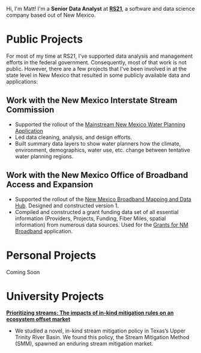 Hi, I'm Matt! I'm a **Senior Data Analyst** at **[RS21](http://rs21.io)**, a software and data science company based out of New Mexico.

# Public Projects
For most of my time at RS21, I've supported data analysis and management efforts in the federal government. Consequently, most of that work is not public. However, there are a few projects that I've been involved in at the state level in New Mexico that resulted in some publicly available data and applications:

## Work with the New Mexico Interstate Stream Commission
- Supported the rollout of the [Mainstream New Mexico Water Planning Application](https://mainstreamnm.org/new-mexicos-water-data-now-an-interactive-journey/)
- Led data cleaning, analysis, and design efforts.
- Built summary data layers to show water planners how the climate, environment, demographics, water use, etc. change between tentative water planning regions.

## Work with the New Mexico Office of Broadband Access and Expansion
- Supported the rollout of the [New Mexico Broadband Mapping and Data Hub](https://maps.connect.nm.gov/). Designed and constructed version 1.
- Compiled and constructed a grant funding data set of all essential information (Providers, Projects, Funding, Fiber Miles, spatial information) from numerous data sources. Used for the [Grants for NM Broadband](https://experience.arcgis.com/experience/fa07c9e3b6e348b9b7b3279353fa810a) application.

# Personal Projects
Coming Soon

# University Projects
**[Prioritizing streams: The impacts of in-kind mitigation rules on an ecosystem offset market](https://www.sciencedirect.com/science/article/abs/pii/S1462901122000491)**
- We studied a novel, in-kind stream mitigation policy in Texas’s Upper Trinity River Basin. We found this policy, the Stream Mitigation Method (SMM), spawned an enduring stream mitigation market. 
